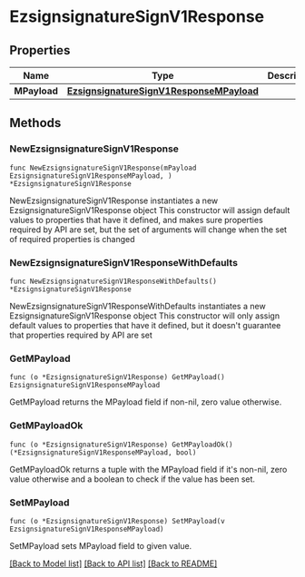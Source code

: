 # EzsignsignatureSignV1Response

## Properties

Name | Type | Description | Notes
------------ | ------------- | ------------- | -------------
**MPayload** | [**EzsignsignatureSignV1ResponseMPayload**](EzsignsignatureSignV1ResponseMPayload.md) |  | 

## Methods

### NewEzsignsignatureSignV1Response

`func NewEzsignsignatureSignV1Response(mPayload EzsignsignatureSignV1ResponseMPayload, ) *EzsignsignatureSignV1Response`

NewEzsignsignatureSignV1Response instantiates a new EzsignsignatureSignV1Response object
This constructor will assign default values to properties that have it defined,
and makes sure properties required by API are set, but the set of arguments
will change when the set of required properties is changed

### NewEzsignsignatureSignV1ResponseWithDefaults

`func NewEzsignsignatureSignV1ResponseWithDefaults() *EzsignsignatureSignV1Response`

NewEzsignsignatureSignV1ResponseWithDefaults instantiates a new EzsignsignatureSignV1Response object
This constructor will only assign default values to properties that have it defined,
but it doesn't guarantee that properties required by API are set

### GetMPayload

`func (o *EzsignsignatureSignV1Response) GetMPayload() EzsignsignatureSignV1ResponseMPayload`

GetMPayload returns the MPayload field if non-nil, zero value otherwise.

### GetMPayloadOk

`func (o *EzsignsignatureSignV1Response) GetMPayloadOk() (*EzsignsignatureSignV1ResponseMPayload, bool)`

GetMPayloadOk returns a tuple with the MPayload field if it's non-nil, zero value otherwise
and a boolean to check if the value has been set.

### SetMPayload

`func (o *EzsignsignatureSignV1Response) SetMPayload(v EzsignsignatureSignV1ResponseMPayload)`

SetMPayload sets MPayload field to given value.



[[Back to Model list]](../README.md#documentation-for-models) [[Back to API list]](../README.md#documentation-for-api-endpoints) [[Back to README]](../README.md)


